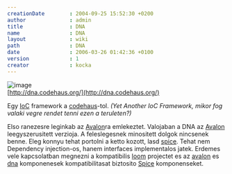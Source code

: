 ```yaml
---
creationDate        : 2004-09-25 15:52:30 +0200 
author              : admin 
title               : DNA 
name                : DNA 
layout              : wiki 
path                : DNA 
date                : 2006-03-26 01:42:36 +0100 
version             : 1 
creator             : kocka 
---
```

![image](http://dna.codehaus.org/images/dna-logo.png)<br/>
[http://dna.codehaus.org/](http://dna.codehaus.org/)

Egy [IoC](ioc.html) framework a [codehaus](codehaus.html)-tol. _(Yet Another IoC Framework, mikor fog valaki vegre rendet tenni ezen a teruleten?)_ 

Elso ranezesre leginkab az [Avalon](avalon.html)ra emlekeztet. Valojaban a DNA az [Avalon](avalon.html) leegyszerusitett verzioja. A feleslegesnek minositett dolgok nincsenek benne. Eleg  konnyu tehat portolni a ketto kozott, lasd [spice](Spice.html). Tehat nem Dependency injection-os, hanem interfaces implementalos jatek. Erdemes vele kapcsolatban megnezni a kompatibilis [loom](loom.html) projectet es az [avalon](avalon.html) es [dna](DNA.html) komponenesek kompatibilitasat biztosito [Spice](Spice.html) komponenseket.
